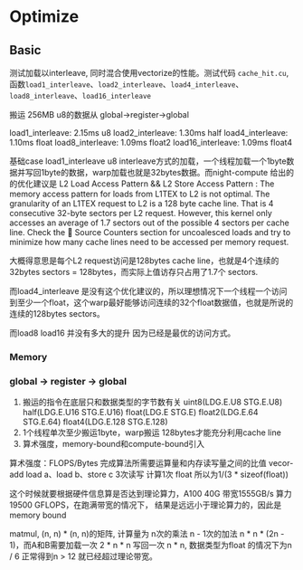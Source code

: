 # Optimize


## Basic

测试加载以interleave, 同时混合使用vectorize的性能。测试代码 `cache_hit.cu`,
函数`load1_interleave`、`load2_interleave`、`load4_interleave`、`load8_interleave`、`load16_interleave`

搬运 256MB u8的数据从 global->register->global

load1_interleave:   2.15ms  u8
load2_interleave:   1.30ms  half
load4_interleave:   1.10ms  float
load8_interleave:   1.09ms  float2
load16_interleave:  1.09ms  float4

基础case load1_interleave u8 interleave方式的加载，一个线程加载一个1byte数据并写回1byte的数据，warp加载也就是32bytes数据。而night-compute 给出的的优化建议是
L2 Load Access Pattern && L2 Store Access Pattern : The memory access pattern for loads from L1TEX to L2 is not optimal. The granularity of an L1TEX request to L2 is a 128 byte cache line. That is 4 consecutive 32-byte sectors per L2 request. However, this kernel only accesses an average of 1.7 sectors out of the possible 4 sectors per cache line. Check the  Source Counters section for uncoalesced loads and try to minimize how many cache lines need to be accessed per memory request.


大概得意思是每个L2 request访问是128bytes cache line，也就是4个连续的32bytes sectors = 128bytes，而实际上值访存只占用了1.7个 sectors.

而load4_interleave 是没有这个优化建议的，所以理想情况下一个线程一个访问到至少一个float，这个warp最好能够访问连续的32个float数据值，也就是所说的连续的128bytes sectors。

而load8 load16 并没有多大的提升 因为已经是最优的访问方式。



### Memory
### global -> register -> global

1. 搬运的指令在底层只和数据类型的字节数有关 uint8(LDG.E.U8 STG.E.U8) half(LDG.E.U16 STG.E.U16) float(LDG.E STG.E) float2(LDG.E.64 STG.E.64) float4(LDG.E.128 STG.E.128)
2. 1个线程单次至少搬运1byte，warp搬运 128bytes才能充分利用cache line
3. 算术强度，memory-bound和compute-bound引入

算术强度：FLOPS/Bytes 完成算法所需要运算量和内存读写量之间的比值
vecor-add load a、load b、store c 3次读写 计算1次 float 所以为1/(3 * sizeof(float))

这个时候就要根据硬件信息算是否达到理论算力，A100 40G 带宽1555GB/s 算力19500 GFLOPS，在跑满带宽的情况下， 结果是远远小于理论算力的，因此是memory bound

matmul, (n, n) * (n, n)的矩阵, 计算量为 n次的乘法 n - 1次的加法 n * n * (2n - 1)，而A和B需要加载一次 2 *  n * n 写回一次 n * n, 数据类型为float 的情况下为n / 6 正常得到n > 12 就已经超过理论带宽。

